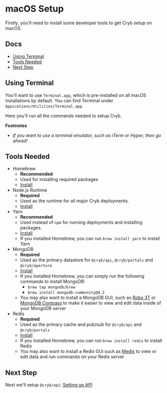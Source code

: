 # macOS Setup
Firstly, you'll need to install some developer tools to get Cryb setup on macOS.

## Docs
* [Using Terminal](#using-terminal)
* [Tools Needed](#tools-needed)
* [Next Step](#next-step)

## Using Terminal
You'll want to use `Terminal.app`, which is pre-installed on all macOS installations by default. You can find Terminal under `Appications/Utilities/Terminal.app`.

Here you'll run all the commands needed to setup Cryb.

**Footnotes**
* *If you want to use a terminal emulator, such as iTerm or Hyper, then go ahead!*

## Tools Needed
* Homebrew
    * **Recommended**
    * Used for installing required packages
    * [Install](https://brew.sh)
* Node.js Runtime
    * **Required**
    * Used as the runtime for all major Cryb deployments.
    * [Install](https://nodejs.org/en/)
* Yarn
    * **Recommended**
    * Used instead of `npm` for running deployments and installing packages.
    * [Install](https://yarnpkg.com/en/docs/install#mac-stable)
    * If you installed Homebrew, you can run `brew install yarn` to install Yarn
* MongoDB
    * **Required**
    * Used as the primary datastore for `@cryb/api`, `@cryb/portals` and `@cryb/aperture`
    * [Install](https://docs.mongodb.com/manual/tutorial/install-mongodb-on-os-x/)
    * If you installed Homebrew, you can simply run the following commands to install MongoDB:
        * `brew tap mongodb/brew`
        * `brew install mongodb-community@4.2`
    * You may also want to install a MongoDB GUI, such as [Robo 3T](https://robomongo.org/download) or [MongoDB Compass](https://www.mongodb.com/products/compass) to make it easier to view and edit data inside of your MongoDB server
* Redis
    * **Required**
    * Used as the primary cache and pub/sub for `@cryb/api` and `@cryb/portals`
    * [Install](https://redis.io/topics/quickstart)
    * If you installed Homebrew, you can run `brew install redis` to install Redis
    * You may also want to install a Redis GUi such as [Medis](https://github.com/luin/medis) to view or edit data and run commands on your Redis server

## Next Step
Next we'll setup `@cryb/api`: [Setting up API](./api.md)
